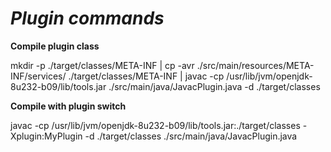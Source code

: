 ***Plugin commands***
==
**Compile plugin class**

mkdir -p ./target/classes/META-INF | 
cp -avr ./src/main/resources/META-INF/services/ ./target/classes/META-INF |
javac -cp /usr/lib/jvm/openjdk-8u232-b09/lib/tools.jar ./src/main/java/JavacPlugin.java -d ./target/classes

**Compile with plugin switch**

javac -cp /usr/lib/jvm/openjdk-8u232-b09/lib/tools.jar:./target/classes -Xplugin:MyPlugin -d ./target/classes ./src/main/java/JavacPlugin.java
